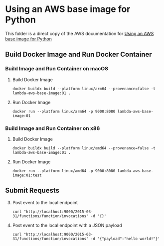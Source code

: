 # Using an AWS base image for Python

This folder is a direct copy of the AWS documentation for
[Using an AWS base image for Python](https://docs.aws.amazon.com/lambda/latest/dg/python-image.html#python-image-instructions)


## Build Docker Image and Run Docker Container

### Build Image and Run Container on macOS

1.  Build Docker Image

    ```
    docker buildx build --platform linux/arm64 --provenance=false -t lambda-aws-base-image:01 .
    ```


2.  Run Docker Image

    ```
    docker run --platform linux/arm64 -p 9000:8080 lambda-aws-base-image:01
    ```


### Build Image and Run Container on x86

1.  Build Docker Image

    ```
    docker buildx build --platform linux/amd64 --provenance=false -t lambda-aws-base-image:01 .
    ```

2.  Run Docker Image

    ```
    docker run --platform linux/amd64 -p 9000:8080 lambda-aws-base-image:01:test
    ```

## Submit Requests

3.  Post event to the local endpoint

    ```
    curl "http://localhost:9000/2015-03-31/functions/function/invocations" -d '{}'
    ```

3.  Post event to the local endpoint with a JSON payload

    ```
    curl "http://localhost:9000/2015-03-31/functions/function/invocations" -d '{"payload":"hello world!"}'
    ```
